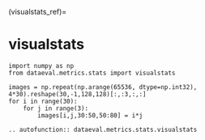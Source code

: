(visualstats_ref)=
# visualstats

```{testsetup}
import numpy as np
from dataeval.metrics.stats import visualstats

images = np.repeat(np.arange(65536, dtype=np.int32), 4*30).reshape(30,-1,128,128)[:,:3,:,:]
for i in range(30):
    for j in range(3):
        images[i,j,30:50,50:80] = i*j
```

```{eval-rst}
.. autofunction:: dataeval.metrics.stats.visualstats
```